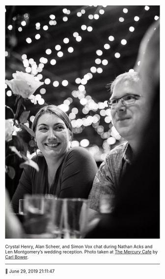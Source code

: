 ![Crystal Henry, Alan Scheer, and Simon Vox chat](assets/f83f1a8b6a1fc06b08ac4ca04baadb0b.webp)

Crystal Henry, Alan Scheer, and Simon Vox chat during Nathan Acks and Len Montgomery’s wedding reception. Photo taken at [The Mercury Cafe](http://mercurycafe.com/) by [Carl Bower](http://carlbowerphotos.com/).

- - - -

📅 June 29, 2019 21:11:47
